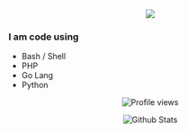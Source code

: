 
<div id="stats" align="center">
<img src="https://readme-typing-svg.herokuapp.com/?color=%ff9705&center=true&vCenter=true&lines=Hello,%20Welcome%20to%20my%20Git%20Profile"/>
</div>

### I am code using
- Bash / Shell
- PHP
- Go Lang
- Python


<div id="stats" align="center">

<!-- Visitor -->
![Profile views](https://visitor-badge.glitch.me/badge?page_id=kuydev)

<!-- Github Stats -->
![Github Stats](https://github-readme-stats.vercel.app/api?username=kuydev&theme=blue-green&show_icons=true)

</div>
